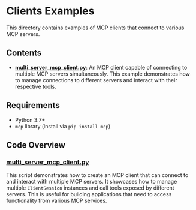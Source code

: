 # Clients Examples

This directory contains examples of MCP clients that connect to various MCP servers.

## Contents

-   **[multi_server_mcp_client.py](multi_server_mcp_client.py)**: An MCP client capable of connecting to multiple MCP servers simultaneously. This example demonstrates how to manage connections to different servers and interact with their respective tools.

## Requirements

-   Python 3.7+
-   `mcp` library (install via `pip install mcp`)

## Code Overview

### [multi_server_mcp_client.py](multi_server_mcp_client.py)

This script demonstrates how to create an MCP client that can connect to and interact with multiple MCP servers. It showcases how to manage multiple `ClientSession` instances and call tools exposed by different servers. This is useful for building applications that need to access functionality from various MCP services.